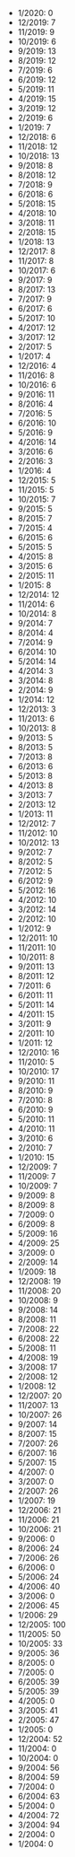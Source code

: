 *  1/2020: 0
*  12/2019: 7
*  11/2019: 9
*  10/2019: 6
*  9/2019: 13
*  8/2019: 12
*  7/2019: 6
*  6/2019: 12
*  5/2019: 11
*  4/2019: 15
*  3/2019: 12
*  2/2019: 6
*  1/2019: 7
*  12/2018: 6
*  11/2018: 12
*  10/2018: 13
*  9/2018: 8
*  8/2018: 12
*  7/2018: 9
*  6/2018: 6
*  5/2018: 15
*  4/2018: 10
*  3/2018: 11
*  2/2018: 15
*  1/2018: 13
*  12/2017: 8
*  11/2017: 8
*  10/2017: 6
*  9/2017: 9
*  8/2017: 13
*  7/2017: 9
*  6/2017: 6
*  5/2017: 10
*  4/2017: 12
*  3/2017: 12
*  2/2017: 5
*  1/2017: 4
*  12/2016: 4
*  11/2016: 8
*  10/2016: 6
*  9/2016: 11
*  8/2016: 4
*  7/2016: 5
*  6/2016: 10
*  5/2016: 9
*  4/2016: 14
*  3/2016: 6
*  2/2016: 3
*  1/2016: 4
*  12/2015: 5
*  11/2015: 5
*  10/2015: 7
*  9/2015: 5
*  8/2015: 7
*  7/2015: 4
*  6/2015: 6
*  5/2015: 5
*  4/2015: 8
*  3/2015: 6
*  2/2015: 11
*  1/2015: 8
*  12/2014: 12
*  11/2014: 6
*  10/2014: 8
*  9/2014: 7
*  8/2014: 4
*  7/2014: 9
*  6/2014: 10
*  5/2014: 14
*  4/2014: 3
*  3/2014: 8
*  2/2014: 9
*  1/2014: 12
*  12/2013: 3
*  11/2013: 6
*  10/2013: 8
*  9/2013: 5
*  8/2013: 5
*  7/2013: 8
*  6/2013: 6
*  5/2013: 8
*  4/2013: 8
*  3/2013: 7
*  2/2013: 12
*  1/2013: 11
*  12/2012: 7
*  11/2012: 10
*  10/2012: 13
*  9/2012: 7
*  8/2012: 5
*  7/2012: 5
*  6/2012: 9
*  5/2012: 16
*  4/2012: 10
*  3/2012: 14
*  2/2012: 10
*  1/2012: 9
*  12/2011: 10
*  11/2011: 10
*  10/2011: 8
*  9/2011: 13
*  8/2011: 12
*  7/2011: 6
*  6/2011: 11
*  5/2011: 14
*  4/2011: 15
*  3/2011: 9
*  2/2011: 10
*  1/2011: 12
*  12/2010: 16
*  11/2010: 5
*  10/2010: 17
*  9/2010: 11
*  8/2010: 9
*  7/2010: 8
*  6/2010: 9
*  5/2010: 11
*  4/2010: 11
*  3/2010: 6
*  2/2010: 7
*  1/2010: 15
*  12/2009: 7
*  11/2009: 7
*  10/2009: 7
*  9/2009: 8
*  8/2009: 8
*  7/2009: 0
*  6/2009: 8
*  5/2009: 16
*  4/2009: 25
*  3/2009: 0
*  2/2009: 14
*  1/2009: 18
*  12/2008: 19
*  11/2008: 20
*  10/2008: 9
*  9/2008: 14
*  8/2008: 11
*  7/2008: 22
*  6/2008: 22
*  5/2008: 11
*  4/2008: 19
*  3/2008: 17
*  2/2008: 12
*  1/2008: 12
*  12/2007: 20
*  11/2007: 13
*  10/2007: 26
*  9/2007: 14
*  8/2007: 15
*  7/2007: 26
*  6/2007: 16
*  5/2007: 15
*  4/2007: 0
*  3/2007: 0
*  2/2007: 26
*  1/2007: 19
*  12/2006: 21
*  11/2006: 21
*  10/2006: 21
*  9/2006: 0
*  8/2006: 24
*  7/2006: 26
*  6/2006: 0
*  5/2006: 24
*  4/2006: 40
*  3/2006: 0
*  2/2006: 45
*  1/2006: 29
*  12/2005: 100
*  11/2005: 50
*  10/2005: 33
*  9/2005: 36
*  8/2005: 0
*  7/2005: 0
*  6/2005: 39
*  5/2005: 39
*  4/2005: 0
*  3/2005: 41
*  2/2005: 47
*  1/2005: 0
*  12/2004: 52
*  11/2004: 0
*  10/2004: 0
*  9/2004: 56
*  8/2004: 59
*  7/2004: 0
*  6/2004: 63
*  5/2004: 0
*  4/2004: 72
*  3/2004: 94
*  2/2004: 0
*  1/2004: 0